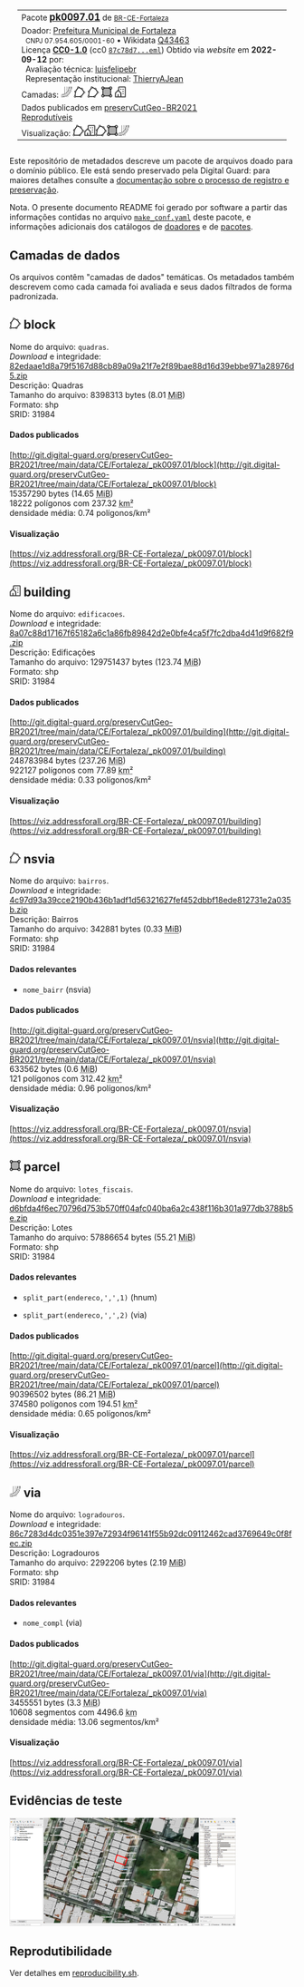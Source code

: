 <aside>
<table align="right" style="padding: 1em">
<tr><td>Pacote <a target="_git" title="link canônico para o git deste pacote" href="http://git.digital-guard.org/preserv-BR/blob/main/data/CE/Fortaleza/_pk0097.01"><big><b>pk0097.01</b></big></a> de <small><a target="_osmcodes" title="Jurisdição" href="https://osm.codes/BR-CE-Fortaleza">BR-CE-Fortaleza</a></small>
</td></tr>
<tr><td>
Doador: <a rel="external" target="_doador" href="https://www.fortaleza.ce.gov.br/">Prefeitura Municipal de Fortaleza</a>
<br/>&nbsp; <small>CNPJ 07.954.605/0001-60</small> • Wikidata <a rel="external" target="_doador" title="link descritor Wikidata do doador" href="https://www.wikidata.org/wiki/Q43463">Q43463</a></small><br/>
Licença <a rel="external" target="_doador" href="https://creativecommons.org/publicdomain/zero/1.0/"><b>CC0-1.0</b></a> (cc0 <a title="SHA256 87c78d7d7d33acbc18296a537842e6229369a747bb087e5c0b2a6aec7ebbfe2b.eml" href="http://dl.digital-guard.org/87c78d7d7d33acbc18296a537842e6229369a747bb087e5c0b2a6aec7ebbfe2b.eml"><code>87c78d7...eml</code></a>)
Obtido via <i>website</i> em <b>2022-09-12</b> por:
<br/>&nbsp; Avaliação técnica: <a rel="external" target="_gitPerson" title="usuário Git" href="https://github.com/luisfelipebr">luisfelipebr</a>
<br/>&nbsp; Representação institucional: <a rel="external" target="_gitPerson" title="usuário Git" href="https://github.com/ThierryAJean">ThierryAJean</a><br/>
</td></tr>
<tr><td>Camadas: <a title="via" href="#-via"><img src="https://raw.githubusercontent.com/digital-guard/preserv/main/docs/assets/layerIcon-via.png" alt="via" width="20"/></a> <a title="block" href="#-block"><img src="https://raw.githubusercontent.com/digital-guard/preserv/main/docs/assets/layerIcon-block.png" alt="block" width="20"/></a> <a title="nsvia" href="#-nsvia"><img src="https://raw.githubusercontent.com/digital-guard/preserv/main/docs/assets/layerIcon-nsvia.png" alt="nsvia" width="20"/></a> <a title="parcel" href="#-parcel"><img src="https://raw.githubusercontent.com/digital-guard/preserv/main/docs/assets/layerIcon-parcel.png" alt="parcel" width="20"/></a> <a title="building" href="#-building"><img src="https://raw.githubusercontent.com/digital-guard/preserv/main/docs/assets/layerIcon-building.png" alt="building" width="20"/></a> </td></tr>
<tr><td>Dados publicados em <a href="http://git.digital-guard.org/preservCutGeo-BR2021/tree/main/data/CE/Fortaleza/_pk0097.01">preservCutGeo-BR2021</a><br/><a href="#reprodutibilidade">Reprodutíveis</a></td></tr>
<tr><td>Visualização: <a title="block" href="https://viz.addressforall.org/BR-CE-Fortaleza/_pk0097.01/block"><img src="https://raw.githubusercontent.com/digital-guard/preserv/main/docs/assets/layerIcon-block.png" alt="block" width="20"/></a><a title="building" href="https://viz.addressforall.org/BR-CE-Fortaleza/_pk0097.01/building"><img src="https://raw.githubusercontent.com/digital-guard/preserv/main/docs/assets/layerIcon-building.png" alt="building" width="20"/></a><a title="nsvia" href="https://viz.addressforall.org/BR-CE-Fortaleza/_pk0097.01/nsvia"><img src="https://raw.githubusercontent.com/digital-guard/preserv/main/docs/assets/layerIcon-nsvia.png" alt="nsvia" width="20"/></a><a title="parcel" href="https://viz.addressforall.org/BR-CE-Fortaleza/_pk0097.01/parcel"><img src="https://raw.githubusercontent.com/digital-guard/preserv/main/docs/assets/layerIcon-parcel.png" alt="parcel" width="20"/></a><a title="via" href="https://viz.addressforall.org/BR-CE-Fortaleza/_pk0097.01/via"><img src="https://raw.githubusercontent.com/digital-guard/preserv/main/docs/assets/layerIcon-via.png" alt="via" width="20"/></a></td></tr>
</table>
</aside>

<section>

Este repositório de metadados descreve um pacote de arquivos doado para o domínio público. Ele está sendo preservado pela Digital Guard: para maiores detalhes consulte a [documentação sobre o processo de registro e preservação](https://wiki.addressforall.org/doc/Documentação_Digital-guard).

Nota. O presente documento README foi gerado por software a partir das informações contidas no arquivo [`make_conf.yaml`](make_conf.yaml) deste pacote, e informações adicionais dos catálogos de [doadores](https://git.digital-guard.org/preserv-BR/blob/main/data/donor.csv) e de [pacotes](https://git.digital-guard.org/preserv-BR/blob/main/data/donatedPack.csv).

# Camadas de dados

Os arquivos contêm "camadas de dados" temáticas. Os metadados também descrevem como cada camada foi avaliada e seus dados filtrados de forma padronizada.

## <img src="https://raw.githubusercontent.com/digital-guard/preserv/main/docs/assets/layerIcon-block.png" alt="block" width="20"/> block

Nome do arquivo: `quadras`.<br/>*Download* e integridade: [82edaae1d8a79f5167d88cb89a09a21f7e2f89bae88d16d39ebbe971a28976d5.zip](http://dl.digital-guard.org/82edaae1d8a79f5167d88cb89a09a21f7e2f89bae88d16d39ebbe971a28976d5.zip)<br/>Descrição: Quadras<br/>Tamanho do arquivo: 8398313 bytes (8.01 <abbr title="mebibyte">MiB</abbr>)<br/>Formato: shp<br/>SRID: 31984

#### Dados publicados
[http://git.digital-guard.org/preservCutGeo-BR2021/tree/main/data/CE/Fortaleza/_pk0097.01/block](http://git.digital-guard.org/preservCutGeo-BR2021/tree/main/data/CE/Fortaleza/_pk0097.01/block)<br/>15357290 bytes (14.65 <abbr title="mebibyte">MiB</abbr>)<br/>18222 polígonos com 237.32 <abbr title="quilômetros quadrados">km²</abbr><br/>densidade média: 0.74 polígonos/km²

#### Visualização
[https://viz.addressforall.org/BR-CE-Fortaleza/_pk0097.01/block](https://viz.addressforall.org/BR-CE-Fortaleza/_pk0097.01/block)
## <img src="https://raw.githubusercontent.com/digital-guard/preserv/main/docs/assets/layerIcon-building.png" alt="building" width="20"/> building

Nome do arquivo: `edificacoes`.<br/>*Download* e integridade: [8a07c88d17167f65182a6c1a86fb89842d2e0bfe4ca5f7fc2dba4d41d9f682f9.zip](http://dl.digital-guard.org/8a07c88d17167f65182a6c1a86fb89842d2e0bfe4ca5f7fc2dba4d41d9f682f9.zip)<br/>Descrição: Edificações<br/>Tamanho do arquivo: 129751437 bytes (123.74 <abbr title="mebibyte">MiB</abbr>)<br/>Formato: shp<br/>SRID: 31984

#### Dados publicados
[http://git.digital-guard.org/preservCutGeo-BR2021/tree/main/data/CE/Fortaleza/_pk0097.01/building](http://git.digital-guard.org/preservCutGeo-BR2021/tree/main/data/CE/Fortaleza/_pk0097.01/building)<br/>248783984 bytes (237.26 <abbr title="mebibyte">MiB</abbr>)<br/>922127 polígonos com 77.89 <abbr title="quilômetros quadrados">km²</abbr><br/>densidade média: 0.33 polígonos/km²

#### Visualização
[https://viz.addressforall.org/BR-CE-Fortaleza/_pk0097.01/building](https://viz.addressforall.org/BR-CE-Fortaleza/_pk0097.01/building)
## <img src="https://raw.githubusercontent.com/digital-guard/preserv/main/docs/assets/layerIcon-nsvia.png" alt="nsvia" width="20"/> nsvia

Nome do arquivo: `bairros`.<br/>*Download* e integridade: [4c97d93a39cce2190b436b1adf1d56321627fef452dbbf18ede812731e2a035b.zip](http://dl.digital-guard.org/4c97d93a39cce2190b436b1adf1d56321627fef452dbbf18ede812731e2a035b.zip)<br/>Descrição: Bairros<br/>Tamanho do arquivo: 342881 bytes (0.33 <abbr title="mebibyte">MiB</abbr>)<br/>Formato: shp<br/>SRID: 31984

#### Dados relevantes
* `nome_bairr` (nsvia)

#### Dados publicados
[http://git.digital-guard.org/preservCutGeo-BR2021/tree/main/data/CE/Fortaleza/_pk0097.01/nsvia](http://git.digital-guard.org/preservCutGeo-BR2021/tree/main/data/CE/Fortaleza/_pk0097.01/nsvia)<br/>633562 bytes (0.6 <abbr title="mebibyte">MiB</abbr>)<br/>121 polígonos com 312.42 <abbr title="quilômetros quadrados">km²</abbr><br/>densidade média: 0.96 polígonos/km²

#### Visualização
[https://viz.addressforall.org/BR-CE-Fortaleza/_pk0097.01/nsvia](https://viz.addressforall.org/BR-CE-Fortaleza/_pk0097.01/nsvia)
## <img src="https://raw.githubusercontent.com/digital-guard/preserv/main/docs/assets/layerIcon-parcel.png" alt="parcel" width="20"/> parcel

Nome do arquivo: `lotes_fiscais`.<br/>*Download* e integridade: [d6bfda4f6ec70796d753b570ff04afc040ba6a2c438f116b301a977db3788b5e.zip](http://dl.digital-guard.org/d6bfda4f6ec70796d753b570ff04afc040ba6a2c438f116b301a977db3788b5e.zip)<br/>Descrição: Lotes<br/>Tamanho do arquivo: 57886654 bytes (55.21 <abbr title="mebibyte">MiB</abbr>)<br/>Formato: shp<br/>SRID: 31984

#### Dados relevantes
* `split_part(endereco,',',1)` (hnum)

* `split_part(endereco,',',2)` (via)

#### Dados publicados
[http://git.digital-guard.org/preservCutGeo-BR2021/tree/main/data/CE/Fortaleza/_pk0097.01/parcel](http://git.digital-guard.org/preservCutGeo-BR2021/tree/main/data/CE/Fortaleza/_pk0097.01/parcel)<br/>90396502 bytes (86.21 <abbr title="mebibyte">MiB</abbr>)<br/>374580 polígonos com 194.51 <abbr title="quilômetros quadrados">km²</abbr><br/>densidade média: 0.65 polígonos/km²

#### Visualização
[https://viz.addressforall.org/BR-CE-Fortaleza/_pk0097.01/parcel](https://viz.addressforall.org/BR-CE-Fortaleza/_pk0097.01/parcel)
## <img src="https://raw.githubusercontent.com/digital-guard/preserv/main/docs/assets/layerIcon-via.png" alt="via" width="20"/> via

Nome do arquivo: `logradouros`.<br/>*Download* e integridade: [86c7283d4dc0351e397e72934f96141f55b92dc09112462cad3769649c0f8fec.zip](http://dl.digital-guard.org/86c7283d4dc0351e397e72934f96141f55b92dc09112462cad3769649c0f8fec.zip)<br/>Descrição: Logradouros<br/>Tamanho do arquivo: 2292206 bytes (2.19 <abbr title="mebibyte">MiB</abbr>)<br/>Formato: shp<br/>SRID: 31984

#### Dados relevantes
* `nome_compl` (via)

#### Dados publicados
[http://git.digital-guard.org/preservCutGeo-BR2021/tree/main/data/CE/Fortaleza/_pk0097.01/via](http://git.digital-guard.org/preservCutGeo-BR2021/tree/main/data/CE/Fortaleza/_pk0097.01/via)<br/>3455551 bytes (3.3 <abbr title="mebibyte">MiB</abbr>)<br/>10608 segmentos com 4496.6 <abbr title="quilômetros">km</abbr><br/>densidade média: 13.06 segmentos/km²

#### Visualização
[https://viz.addressforall.org/BR-CE-Fortaleza/_pk0097.01/via](https://viz.addressforall.org/BR-CE-Fortaleza/_pk0097.01/via)

# Evidências de teste
<img src="qgis.png" width="400"/>

</section>
<section>

# Reprodutibilidade

Ver detalhes em [reproducibility.sh](reproducibility.sh).

</section>

